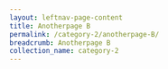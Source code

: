 ```yaml
---
layout: leftnav-page-content
title: Anotherpage B
permalink: /category-2/anotherpage-B/
breadcrumb: Anotherpage B
collection_name: category-2
---
```

